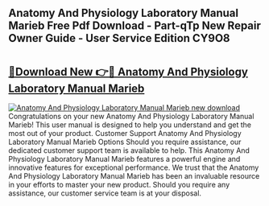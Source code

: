 ## Anatomy And Physiology Laboratory Manual Marieb Free Pdf Download - Part-qTp New Repair Owner Guide - User Service Edition CY9O8

# <h2><a href="http://bc78726.oget.top/?id=Anatomy+And+Physiology+Laboratory+Manual+Marieb">🔗Download New 👉🔴 Anatomy And Physiology Laboratory Manual Marieb</a></h2>

[![Anatomy And Physiology Laboratory Manual Marieb new download](https://i.imgur.com/5g1atiW.png)](http://bc78726.oget.top/?id=Anatomy+And+Physiology+Laboratory+Manual+Marieb)
Congratulations on your new Anatomy And Physiology Laboratory Manual Marieb! This user manual is designed to help you understand and get the most out of your product. Customer Support Anatomy And Physiology Laboratory Manual Marieb Options Should you require assistance, our dedicated customer support team is available to help. This Anatomy And Physiology Laboratory Manual Marieb features a powerful engine and innovative features for exceptional performance. We trust that the Anatomy And Physiology Laboratory Manual Marieb has been an invaluable resource in your efforts to master your new product. Should you require any assistance, our customer service team is at your disposal.

